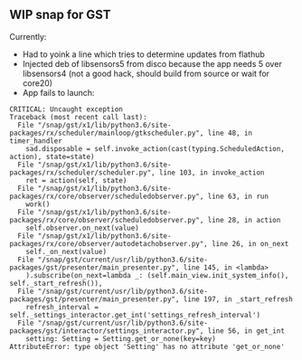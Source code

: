 ## WIP snap for GST

Currently:

  * Had to yoink a line which tries to determine updates from flathub
  * Injected deb of libsensors5 from disco because the app needs 5 over libsensors4 (not a good hack, should build from source or wait for core20)
  * App fails to launch:

```
CRITICAL: Uncaught exception
Traceback (most recent call last):
  File "/snap/gst/x1/lib/python3.6/site-packages/rx/scheduler/mainloop/gtkscheduler.py", line 48, in timer_handler
    sad.disposable = self.invoke_action(cast(typing.ScheduledAction, action), state=state)
  File "/snap/gst/x1/lib/python3.6/site-packages/rx/scheduler/scheduler.py", line 103, in invoke_action
    ret = action(self, state)
  File "/snap/gst/x1/lib/python3.6/site-packages/rx/core/observer/scheduledobserver.py", line 63, in run
    work()
  File "/snap/gst/x1/lib/python3.6/site-packages/rx/core/observer/scheduledobserver.py", line 28, in action
    self.observer.on_next(value)
  File "/snap/gst/x1/lib/python3.6/site-packages/rx/core/observer/autodetachobserver.py", line 26, in on_next
    self._on_next(value)
  File "/snap/gst/current/usr/lib/python3.6/site-packages/gst/presenter/main_presenter.py", line 145, in <lambda>
    ).subscribe(on_next=lambda _: (self.main_view.init_system_info(), self._start_refresh()),
  File "/snap/gst/current/usr/lib/python3.6/site-packages/gst/presenter/main_presenter.py", line 197, in _start_refresh
    refresh_interval = self._settings_interactor.get_int('settings_refresh_interval')
  File "/snap/gst/current/usr/lib/python3.6/site-packages/gst/interactor/settings_interactor.py", line 56, in get_int
    setting: Setting = Setting.get_or_none(key=key)
AttributeError: type object 'Setting' has no attribute 'get_or_none'
```